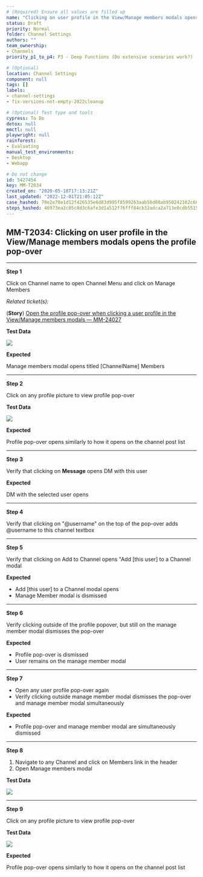 ```yaml
---
# (Required) Ensure all values are filled up
name: "Clicking on user profile in the View/Manage members modals opens the profile pop-over"
status: Draft
priority: Normal
folder: Channel Settings
authors: ""
team_ownership: 
- Channels
priority_p1_to_p4: P3 - Deep Functions (Do extensive scenarios work?)

# (Optional)
location: Channel Settings
component: null
tags: []
labels: 
- channel-settings
- fix-versions-not-empty-2022cleanup

# (Optional) Test type and tools
cypress: To Do
detox: null
mmctl: null
playwright: null
rainforest: 
- Evaluating
manual_test_environments: 
- Desktop
- Webapp

# Do not change
id: 5427454
key: MM-T2034
created_on: "2020-05-18T17:13:21Z"
last_updated: "2022-12-01T21:05:12Z"
case_hashed: 70e2e78e1d12f426535e6d83d995f8599263aab56d08ab950242162c68958c6af4bc1d6c679b25749d0e56fe7d360bd2
steps_hashed: 46973ea2c05c8d3c6afe3d1a512f76fff84cb32adca2a713e0cdb5515ca62af4d025f561a640bff61ff2e015cb4298bd
---
```


<!-- (Auto-generated) Based on frontmatter's "key" and "name" -->

## MM-T2034: Clicking on user profile in the View/Manage members modals opens the profile pop-over

---

**Step 1**

Click on Channel name to open Channel Menu and click on Manage Members

_Related ticket(s):_

(**Story**) [Open the profile pop-over when clicking a user profile in the View/Manage members modals — MM-24027](https://mattermost.atlassian.net/browse/MM-24027)

**Test Data**

![](https://smartbear-tm4j-prod-us-west-2-attachment-rich-text.s3.us-west-2.amazonaws.com/embedded-f3277290f945470c4add5d21ef3dc7ca7b74388fc7152bfb6b99ae58c66a95a8-1589813182954-Screen+Shot+2020-05-18+at+10.46.14+AM.png)

**Expected**

Manage members modal opens titled \[ChannelName] Members

---

**Step 2**

Click on any profile picture to view profile pop-over

**Test Data**

![](https://smartbear-tm4j-prod-us-west-2-attachment-rich-text.s3.us-west-2.amazonaws.com/embedded-f3277290f945470c4add5d21ef3dc7ca7b74388fc7152bfb6b99ae58c66a95a8-1589813401630-Screen+Shot+2020-05-18+at+10.49.47+AM.png)

**Expected**

Profile pop-over opens similarly to how it opens on the channel post list

---

**Step 3**

Verify that clicking on **Message** opens DM with this user

**Expected**

DM with the selected user opens

---

**Step 4**

Verify that clicking on "@username" on the top of the pop-over adds @username to this channel textbox

---

**Step 5**

Verify that clicking on Add to Channel opens "Add \[this user] to a Channel modal

**Expected**

- Add \[this user] to a Channel modal opens
- Manage Member modal is dismissed

---

**Step 6**

Verify clicking outside of the profile popover, but still on the manage member modal dismisses the pop-over

**Expected**

- Profile pop-over is dismissed
- User remains on the manage member modal

---

**Step 7**

- Open any user profile pop-over again
- Verify clicking outside manage member modal dismisses the pop-over and manage member modal simultaneously

**Expected**

- Profile pop-over and manage member modal are simultaneously dismissed

---

**Step 8**

1. Navigate to any Channel and click on Members link in the header
2. Open Manage members modal

**Test Data**

![](https://smartbear-tm4j-prod-us-west-2-attachment-rich-text.s3.us-west-2.amazonaws.com/embedded-f3277290f945470c4add5d21ef3dc7ca7b74388fc7152bfb6b99ae58c66a95a8-1640890424681-Screen+Shot+2021-12-30+at+1.53.22+PM.png)

---

**Step 9**

Click on any profile picture to view profile pop-over

**Test Data**

![](https://smartbear-tm4j-prod-us-west-2-attachment-rich-text.s3.us-west-2.amazonaws.com/embedded-f3277290f945470c4add5d21ef3dc7ca7b74388fc7152bfb6b99ae58c66a95a8-1589813401630-Screen+Shot+2020-05-18+at+10.49.47+AM.png)

**Expected**

Profile pop-over opens similarly to how it opens on the channel post list
